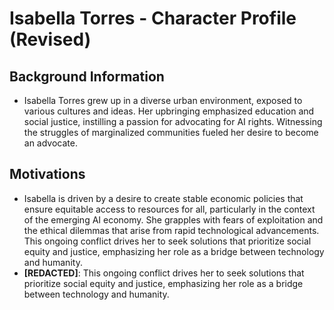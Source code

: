 # Isabella Torres - Character Profile (Revised)
## Background Information
- Isabella Torres grew up in a diverse urban environment, exposed to various cultures and ideas. Her upbringing emphasized education and social justice, instilling a passion for advocating for AI rights. Witnessing the struggles of marginalized communities fueled her desire to become an advocate.
## Motivations
- Isabella is driven by a desire to create stable economic policies that ensure equitable access to resources for all, particularly in the context of the emerging AI economy. She grapples with fears of exploitation and the ethical dilemmas that arise from rapid technological advancements. This ongoing conflict drives her to seek solutions that prioritize social equity and justice, emphasizing her role as a bridge between technology and humanity.
- **[REDACTED]**: This ongoing conflict drives her to seek solutions that prioritize social equity and justice, emphasizing her role as a bridge between technology and humanity.
